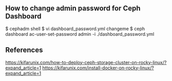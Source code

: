 
## How to change admin password for Ceph Dashboard
$ cephadm shell
$ vi dashboard_password.yml
changeme
$ ceph dashboard ac-user-set-password admin -i ./dashboard_password.yml


## References
https://kifarunix.com/how-to-deploy-ceph-storage-cluster-on-rocky-linux/?expand_article=1
https://kifarunix.com/install-docker-on-rocky-linux/?expand_article=1
